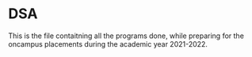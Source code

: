 # DSA
This is the file contaitning all the programs done, while preparing for the oncampus placements during the academic year 2021-2022.
